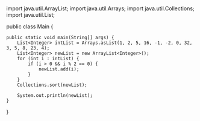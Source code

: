#
import java.util.ArrayList;
import java.util.Arrays;
import java.util.Collections;
import java.util.List;

public class Main {

    public static void main(String[] args) {
        List<Integer> intList = Arrays.asList(1, 2, 5, 16, -1, -2, 0, 32, 3, 5, 8, 23, 4);
        List<Integer> newList = new ArrayList<Integer>();
        for (int i : intList) {
            if (i > 0 && i % 2 == 0) {
                newList.add(i);
            }
        }
        Collections.sort(newList);

        System.out.println(newList);
    }
}
#
